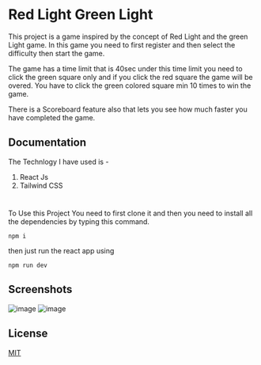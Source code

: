 
# Red Light Green Light

This project is a game inspired by the concept of Red Light and the green Light game. In this game you need to first register and then select the difficulty then start the game. 

The game has a time limit that is 40sec under this time limit you need to click the green square only and if you click the red square the game will be overed. You have to click the green colored square min 10 times to win the game.

There is a Scoreboard feature also that lets you see how much faster you have completed the game.


## Documentation

The Technlogy I have used is - 
1. React Js 
2. Tailwind CSS

#

To Use this Project You need to first clone it and then you need to install all the dependencies by typing this command.

```
npm i 
```
then just run the react app using 

```
npm run dev
```

## Screenshots

![image](https://github.com/ritik1009/RedLightGreenLight/assets/30752964/ead1d6b4-fc21-4a7d-b2b0-11bdf4d1869a)
![image](https://github.com/ritik1009/RedLightGreenLight/assets/30752964/b61a69be-8891-487f-b143-c05eee518a6f)




## License

[MIT](https://choosealicense.com/licenses/mit/)






